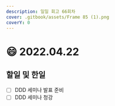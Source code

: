 ```yaml
---
description: 일일 회고 66회차
cover: .gitbook/assets/Frame 85 (1).png
coverY: 0
---
```


# 😄 2022.04.22

## 할일 및 한일

* [ ] DDD 세미나 발표 준비
* [ ] DDD 세미나 청강
